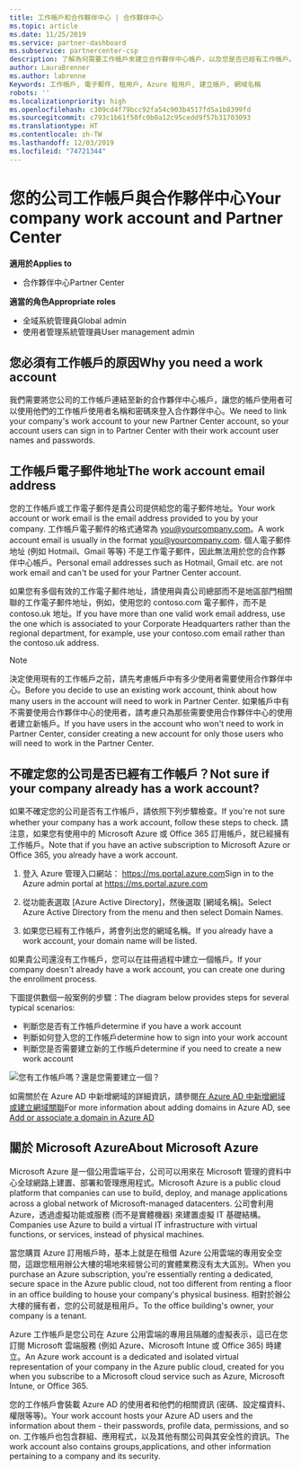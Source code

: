```yaml
---
title: 工作帳戶和合作夥伴中心 | 合作夥伴中心
ms.topic: article
ms.date: 11/25/2019
ms.service: partner-dashboard
ms.subservice: partnercenter-csp
description: 了解為何需要工作帳戶來建立合作夥伴中心帳戶，以及您是否已經有工作帳戶。
author: LauraBrenner
ms.author: labrenne
Keywords: 工作帳戶, 電子郵件, 租用戶, Azure 租用戶, 建立帳戶, 網域名稱
robots: ''
ms.localizationpriority: high
ms.openlocfilehash: c309cd4f79bcc92fa54c903b4517fd5a1b8399fd
ms.sourcegitcommit: c793c1b61f50fc0b0a12c95cedd9f57b31703093
ms.translationtype: HT
ms.contentlocale: zh-TW
ms.lasthandoff: 12/03/2019
ms.locfileid: "74721344"
---
```

# <a name="your-company-work-account-and-partner-center"></a><span data-ttu-id="ed344-104">您的公司工作帳戶與合作夥伴中心</span><span class="sxs-lookup"><span data-stu-id="ed344-104">Your company work account and Partner Center</span></span>  

<span data-ttu-id="ed344-105">**適用於**</span><span class="sxs-lookup"><span data-stu-id="ed344-105">**Applies to**</span></span>

-  <span data-ttu-id="ed344-106">合作夥伴中心</span><span class="sxs-lookup"><span data-stu-id="ed344-106">Partner Center</span></span>

<span data-ttu-id="ed344-107">**適當的角色**</span><span class="sxs-lookup"><span data-stu-id="ed344-107">**Appropriate roles**</span></span>

- <span data-ttu-id="ed344-108">全域系統管理員</span><span class="sxs-lookup"><span data-stu-id="ed344-108">Global admin</span></span>
- <span data-ttu-id="ed344-109">使用者管理系統管理員</span><span class="sxs-lookup"><span data-stu-id="ed344-109">User management admin</span></span>

## <a name="why-you-need-a-work-account"></a><span data-ttu-id="ed344-110">您必須有工作帳戶的原因</span><span class="sxs-lookup"><span data-stu-id="ed344-110">Why you need a work account</span></span>

<span data-ttu-id="ed344-111">我們需要將您公司的工作帳戶連結至新的合作夥伴中心帳戶，讓您的帳戶使用者可以使用他們的工作帳戶使用者名稱和密碼來登入合作夥伴中心。</span><span class="sxs-lookup"><span data-stu-id="ed344-111">We need to link your company's work account to your new Partner Center account, so your account users can sign in to Partner Center with their work account user names and passwords.</span></span>

## <a name="the-work-account-email-address"></a><span data-ttu-id="ed344-112">工作帳戶電子郵件地址</span><span class="sxs-lookup"><span data-stu-id="ed344-112">The work account email address</span></span>

<span data-ttu-id="ed344-113">您的工作帳戶或工作電子郵件是貴公司提供給您的電子郵件地址。</span><span class="sxs-lookup"><span data-stu-id="ed344-113">Your work account or work email is the email address provided to you by your company.</span></span> <span data-ttu-id="ed344-114">工作帳戶電子郵件的格式通常為 you@yourcompany.com。</span><span class="sxs-lookup"><span data-stu-id="ed344-114">A work account email is usually in the format you@yourcompany.com.</span></span> <span data-ttu-id="ed344-115">個人電子郵件地址 (例如 Hotmail、Gmail 等等) 不是工作電子郵件，因此無法用於您的合作夥伴中心帳戶。</span><span class="sxs-lookup"><span data-stu-id="ed344-115">Personal email addresses such as Hotmail, Gmail etc. are not work email and can't be used for your Partner Center account.</span></span> 

<span data-ttu-id="ed344-116">如果您有多個有效的工作電子郵件地址，請使用與貴公司總部而不是地區部門相關聯的工作電子郵件地址，例如，使用您的 contoso.com 電子郵件，而不是 contoso.uk 地址。</span><span class="sxs-lookup"><span data-stu-id="ed344-116">If you have more than one valid work email address, use the one which is associated to your Corporate Headquarters rather than the regional department, for example, use your contoso.com email rather than the contoso.uk address.</span></span>

> [!NOTE]  
> <span data-ttu-id="ed344-117">決定使用現有的工作帳戶之前，請先考慮帳戶中有多少使用者需要使用合作夥伴中心。</span><span class="sxs-lookup"><span data-stu-id="ed344-117">Before you decide to use an existing work account, think about how many users in the account will need to work in Partner Center.</span></span> <span data-ttu-id="ed344-118">如果帳戶中有不需要使用合作夥伴中心的使用者，請考慮只為那些需要使用合作夥伴中心的使用者建立新帳戶。</span><span class="sxs-lookup"><span data-stu-id="ed344-118">If you have users in the account who won't need to work in Partner Center, consider creating a new account for only those users who will need to work in the Partner Center.</span></span>


## <a name="not-sure-if-your-company-already-has-a-work-account"></a><span data-ttu-id="ed344-119">不確定您的公司是否已經有工作帳戶？</span><span class="sxs-lookup"><span data-stu-id="ed344-119">Not sure if your company already has a work account?</span></span>

<span data-ttu-id="ed344-120">如果不確定您的公司是否有工作帳戶，請依照下列步驟檢查。</span><span class="sxs-lookup"><span data-stu-id="ed344-120">If you're not sure whether your company has a work account, follow these steps to check.</span></span> <span data-ttu-id="ed344-121">請注意，如果您有使用中的 Microsoft Azure 或 Office 365 訂用帳戶，就已經擁有工作帳戶。</span><span class="sxs-lookup"><span data-stu-id="ed344-121">Note that if you have an active subscription to Microsoft Azure or Office 365, you already have a work account.</span></span>

1. <span data-ttu-id="ed344-122">登入 Azure 管理入口網站： https://ms.portal.azure.com</span><span class="sxs-lookup"><span data-stu-id="ed344-122">Sign in to the Azure admin portal at https://ms.portal.azure.com</span></span>

2. <span data-ttu-id="ed344-123">從功能表選取 [Azure Active Directory]，然後選取 [網域名稱]。</span><span class="sxs-lookup"><span data-stu-id="ed344-123">Select Azure Active Directory from the menu and then select Domain Names.</span></span>

3. <span data-ttu-id="ed344-124">如果您已經有工作帳戶，將會列出您的網域名稱。</span><span class="sxs-lookup"><span data-stu-id="ed344-124">If you already have a work account, your domain name will be listed.</span></span>

<span data-ttu-id="ed344-125">如果貴公司還沒有工作帳戶，您可以在註冊過程中建立一個帳戶。</span><span class="sxs-lookup"><span data-stu-id="ed344-125">If your company doesn't already have a work account, you can create one during the enrollment process.</span></span>

<span data-ttu-id="ed344-126">下圖提供數個一般案例的步驟：</span><span class="sxs-lookup"><span data-stu-id="ed344-126">The diagram below provides steps for several typical scenarios:</span></span>

- <span data-ttu-id="ed344-127">判斷您是否有工作帳戶</span><span class="sxs-lookup"><span data-stu-id="ed344-127">determine if you have a work account</span></span> 
- <span data-ttu-id="ed344-128">判斷如何登入您的工作帳戶</span><span class="sxs-lookup"><span data-stu-id="ed344-128">determine how to sign into your work account</span></span> 
- <span data-ttu-id="ed344-129">判斷您是否需要建立新的工作帳戶</span><span class="sxs-lookup"><span data-stu-id="ed344-129">determine if you need to create a new work account</span></span>


![您有工作帳戶嗎？還是您需要建立一個？](images/onboardingAADFlow.png)

<span data-ttu-id="ed344-131">如需關於在 Azure AD 中新增網域的詳細資訊，請參閱[在 Azure AD 中新增網域或建立網域關聯](https://docs.microsoft.com/azure/active-directory/active-directory-add-domain)</span><span class="sxs-lookup"><span data-stu-id="ed344-131">For more information about adding domains in Azure AD, see [Add or associate a domain in Azure AD](https://docs.microsoft.com/azure/active-directory/active-directory-add-domain)</span></span>

## <a name="about-microsoft-azure"></a><span data-ttu-id="ed344-132">關於 Microsoft Azure</span><span class="sxs-lookup"><span data-stu-id="ed344-132">About Microsoft Azure</span></span>

<span data-ttu-id="ed344-133">Microsoft Azure 是一個公用雲端平台，公司可以用來在 Microsoft 管理的資料中心全球網路上建置、部署和管理應用程式。</span><span class="sxs-lookup"><span data-stu-id="ed344-133">Microsoft Azure is a public cloud platform that companies can use to build, deploy, and manage applications across a global network of Microsoft-managed datacenters.</span></span> <span data-ttu-id="ed344-134">公司會利用 Azure，透過虛擬功能或服務 (而不是實體機器) 來建置虛擬 IT 基礎結構。</span><span class="sxs-lookup"><span data-stu-id="ed344-134">Companies use Azure to build a virtual IT infrastructure with virtual functions, or services, instead of physical machines.</span></span> 

<span data-ttu-id="ed344-135">當您購買 Azure 訂用帳戶時，基本上就是在租借 Azure 公用雲端的專用安全空間，這跟您租用辦公大樓的場地來經營公司的實體業務沒有太大區別。</span><span class="sxs-lookup"><span data-stu-id="ed344-135">When you purchase an Azure subscription, you're essentially renting a dedicated, secure space in the Azure public cloud, not too different from renting a floor in an office building to house your company's physical business.</span></span> <span data-ttu-id="ed344-136">相對於辦公大樓的擁有者，您的公司就是租用戶。</span><span class="sxs-lookup"><span data-stu-id="ed344-136">To the office building's owner, your company is a tenant.</span></span> 

<span data-ttu-id="ed344-137">Azure 工作帳戶是您公司在 Azure 公用雲端的專用且隔離的虛擬表示，這已在您訂閱 Microsoft 雲端服務 (例如 Azure、Microsoft Intune 或 Office 365) 時建立。</span><span class="sxs-lookup"><span data-stu-id="ed344-137">An Azure work account is a dedicated and isolated virtual representation of your company in the Azure public cloud, created for you when you subscribe to a Microsoft cloud service such as Azure, Microsoft Intune, or Office 365.</span></span> 

<span data-ttu-id="ed344-138">您的工作帳戶會裝載 Azure AD 的使用者和他們的相關資訊 (密碼、設定檔資料、權限等等)。</span><span class="sxs-lookup"><span data-stu-id="ed344-138">Your work account hosts your Azure AD users and the information about them - their passwords, profile data, permissions, and so on.</span></span> <span data-ttu-id="ed344-139">工作帳戶也包含群組、應用程式，以及其他有關公司與其安全性的資訊。</span><span class="sxs-lookup"><span data-stu-id="ed344-139">The work account also contains groups,applications, and other information pertaining to a company and its security.</span></span> 
